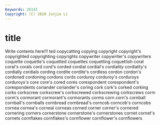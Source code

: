 ```yaml
---
Keywords: 26143
Copyright: (C) 2020 Junjie Li
---
```


# title

Write contents here!!!
ted 
copycatting 
copying 
copyright 
copyright's 
copyrighted 
copyrighting
copyrights 
copywriter 
copywriter's 
copywriters 
coquette 
coquette's 
coquetted 
coquettes 
coquetting 
coquettish
coral 
coral's 
corals 
cord 
cord's 
corded 
cordial 
cordial's 
cordiality 
cordiality's
cordially 
cordials 
cording 
cordite 
cordite's 
cordless 
cordon 
cordon's 
cordoned 
cordoning
cordons 
cords 
corduroy 
corduroy's 
corduroys 
corduroys's 
core 
core's 
cored 
cores
corespondent 
corespondent's 
corespondents 
coriander 
coriander's 
coring 
cork 
cork's 
corked 
corking
corks 
corkscrew 
corkscrew's 
corkscrewed 
corkscrewing 
corkscrews 
corm 
corm's 
cormorant 
cormorant's
cormorants 
corms 
corn 
corn's 
cornball 
cornball's 
cornballs 
cornbread 
cornbread's 
corncob
corncob's 
corncobs 
cornea 
cornea's 
corneal 
corneas 
corned 
corner 
corner's 
cornered
cornering 
corners 
cornerstone 
cornerstone's 
cornerstones 
cornet 
cornet's 
cornets 
cornflakes 
cornflakes's
cornflower 
cornflower's 
cornflowers 
